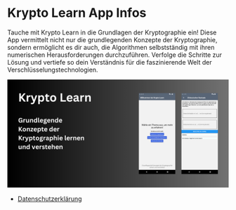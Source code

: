 # Krypto Learn App Infos

Tauche mit Krypto Learn in die Grundlagen der Kryptographie ein! Diese App vermittelt nicht nur die grundlegenden Konzepte der Kryptographie, sondern ermöglicht es dir auch, die Algorithmen selbstständig mit ihren numerischen Herausforderungen durchzuführen. Verfolge die Schritte zur Lösung und vertiefe so dein Verständnis für die faszinierende Welt der Verschlüsselungstechnologien.

![](../media/vorstellung.png)

* [Datenschutzerklärung](datenschutz.md)

